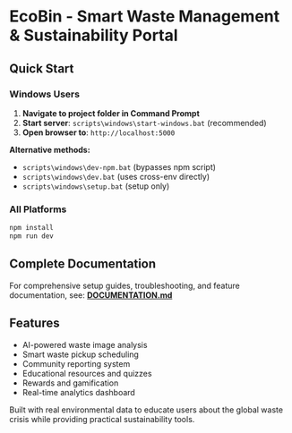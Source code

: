# EcoBin - Smart Waste Management & Sustainability Portal

## Quick Start

### Windows Users
1. **Navigate to project folder in Command Prompt**
2. **Start server**: `scripts\windows\start-windows.bat` (recommended)
3. **Open browser to**: `http://localhost:5000`

**Alternative methods:**
- `scripts\windows\dev-npm.bat` (bypasses npm script)
- `scripts\windows\dev.bat` (uses cross-env directly)
- `scripts\windows\setup.bat` (setup only)

### All Platforms
```bash
npm install
npm run dev
```

## Complete Documentation

For comprehensive setup guides, troubleshooting, and feature documentation, see:
**[DOCUMENTATION.md](./DOCUMENTATION.md)**

## Features
- AI-powered waste image analysis
- Smart waste pickup scheduling  
- Community reporting system
- Educational resources and quizzes
- Rewards and gamification
- Real-time analytics dashboard

Built with real environmental data to educate users about the global waste crisis while providing practical sustainability tools.